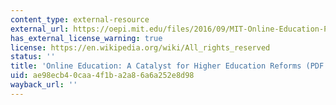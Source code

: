```yaml
---
content_type: external-resource
external_url: https://oepi.mit.edu/files/2016/09/MIT-Online-Education-Policy-Initiative-April-2016.pdf
has_external_license_warning: true
license: https://en.wikipedia.org/wiki/All_rights_reserved
status: ''
title: 'Online Education: A Catalyst for Higher Education Reforms (PDF - 5.1MB)'
uid: ae98ecb4-0caa-4f1b-a2a8-6a6a252e8d98
wayback_url: ''
---
```

